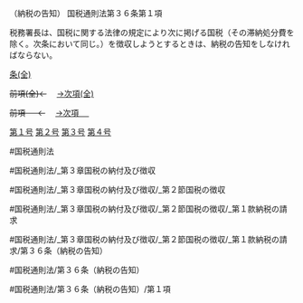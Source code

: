 （納税の告知）
国税通則法第３６条第１項

税務署長は、国税に関する法律の規定により次に掲げる国税（その滞納処分費を除く。次条において同じ。）を徴収しようとするときは、納税の告知をしなければならない。

[条(全)](国税通則法＿＿＿＿＿第３６条_.md)

~~前項(全)←~~　  [→次項(全)](国税通則法＿＿＿＿＿第３６条第２項_.md)

~~前項 　 ←~~　  [→次項 　 ](国税通則法＿＿＿＿＿第３６条第２項.md)

[第１号](国税通則法＿＿＿＿＿第３６条第１項第１号.md)  [第２号](国税通則法＿＿＿＿＿第３６条第１項第２号.md)  [第３号](国税通則法＿＿＿＿＿第３６条第１項第３号.md)  [第４号](国税通則法＿＿＿＿＿第３６条第１項第４号.md)  

#国税通則法

#国税通則法/_第３章国税の納付及び徴収

#国税通則法/_第３章国税の納付及び徴収/_第２節国税の徴収

#国税通則法/_第３章国税の納付及び徴収/_第２節国税の徴収/_第１款納税の請求

#国税通則法/_第３章国税の納付及び徴収/_第２節国税の徴収/_第１款納税の請求/第３６条（納税の告知）

#国税通則法/第３６条（納税の告知）

#国税通則法/第３６条（納税の告知）/第１項


